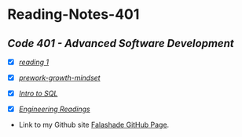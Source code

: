 # **Reading-Notes-401**

## *Code 401 - Advanced Software Development*

- [X]  *[reading 1](https://github.com/falashadegreene/reading-notes-401/class01.md)*
- [X] *[prework-growth-mindset](https://github.com/falashadegreene/reading-notes-401/prework.md)*
- [X] *[Intro to SQL](https://github.com/falashadegreene/reading-notes-401/introtoSQL.md)*

- [X] *[Engineering Readings](https://github.com/falashadegreene/reading-notes-401/engineeringreading.md)*

- Link to my Github site [Falashade GitHub Page](https://github.com/falashadegreene).
